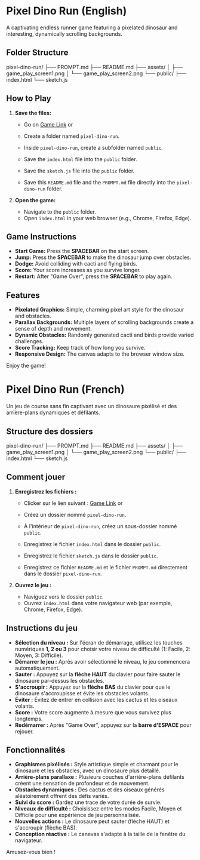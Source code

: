 # Pixel Dino Run (English)

A captivating endless runner game featuring a pixelated dinosaur and interesting, dynamically scrolling backgrounds.

## Folder Structure

pixel-dino-run/
├── PROMPT.md
├── README.md
├── assets/
│   ├── game_play_screen1.png
│   └── game_play_screen2.png
└── public/
    ├── index.html
    └── sketch.js



## How to Play

1.  **Save the files:**
    * Go on [Game Link](https://pixel-dino-run-by-hishaaam.web.app) or

    * Create a folder named `pixel-dino-run`.
    * Inside `pixel-dino-run`, create a subfolder named `public`.
    * Save the `index.html` file into the `public` folder.
    * Save the `sketch.js` file into the `public` folder.
    * Save this `README.md` file and the `PROMPT.md` file directly into the `pixel-dino-run` folder.

2.  **Open the game:**
    * Navigate to the `public` folder.
    * Open `index.html` in your web browser (e.g., Chrome, Firefox, Edge).

## Game Instructions

* **Start Game:** Press the **SPACEBAR** on the start screen.
* **Jump:** Press the **SPACEBAR** to make the dinosaur jump over obstacles.
* **Dodge:** Avoid colliding with cacti and flying birds.
* **Score:** Your score increases as you survive longer.
* **Restart:** After "Game Over", press the **SPACEBAR** to play again.

## Features

* **Pixelated Graphics:** Simple, charming pixel art style for the dinosaur and obstacles.
* **Parallax Backgrounds:** Multiple layers of scrolling backgrounds create a sense of depth and movement.
* **Dynamic Obstacles:** Randomly generated cacti and birds provide varied challenges.
* **Score Tracking:** Keep track of how long you survive.
* **Responsive Design:** The canvas adapts to the browser window size.

Enjoy the game!

# Pixel Dino Run (French)

Un jeu de course sans fin captivant avec un dinosaure pixélisé et des arrière-plans dynamiques et défilants.

## Structure des dossiers


pixel-dino-run/
├── PROMPT.md
├── README.md
├── assets/
│   ├── game_play_screen1.png
│   └── game_play_screen2.png
└── public/
    ├── index.html
    └── sketch.js


## Comment jouer

1.  **Enregistrez les fichiers :**
    * Clicker sur le lien suivant : [Game Link](https://pixel-dino-run-by-hishaaam.web.app) or

    * Créez un dossier nommé `pixel-dino-run`.
    * À l'intérieur de `pixel-dino-run`, créez un sous-dossier nommé `public`.
    * Enregistrez le fichier `index.html` dans le dossier `public`.
    * Enregistrez le fichier `sketch.js` dans le dossier `public`.
    * Enregistrez ce fichier `README.md` et le fichier `PROMPT.md` directement dans le dossier `pixel-dino-run`.

2.  **Ouvrez le jeu :**
    * Naviguez vers le dossier `public`.
    * Ouvrez `index.html` dans votre navigateur web (par exemple, Chrome, Firefox, Edge).

## Instructions du jeu

* **Sélection du niveau :** Sur l'écran de démarrage, utilisez les touches numériques **1, 2 ou 3** pour choisir votre niveau de difficulté (1: Facile, 2: Moyen, 3: Difficile).
* **Démarrer le jeu :** Après avoir sélectionné le niveau, le jeu commencera automatiquement.
* **Sauter :** Appuyez sur la **flèche HAUT** du clavier pour faire sauter le dinosaure par-dessus les obstacles.
* **S'accroupir :** Appuyez sur la **flèche BAS** du clavier pour que le dinosaure s'accroupisse et évite les obstacles volants.
* **Éviter :** Évitez de entrer en collision avec les cactus et les oiseaux volants.
* **Score :** Votre score augmente à mesure que vous survivez plus longtemps.
* **Redémarrer :** Après "Game Over", appuyez sur la **barre d'ESPACE** pour rejouer.

## Fonctionnalités

* **Graphismes pixélisés :** Style artistique simple et charmant pour le dinosaure et les obstacles, avec un dinosaure plus détaillé.
* **Arrière-plans parallaxe :** Plusieurs couches d'arrière-plans défilants créent une sensation de profondeur et de mouvement.
* **Obstacles dynamiques :** Des cactus et des oiseaux générés aléatoirement offrent des défis variés.
* **Suivi du score :** Gardez une trace de votre durée de survie.
* **Niveaux de difficulté :** Choisissez entre les modes Facile, Moyen et Difficile pour une expérience de jeu personnalisée.
* **Nouvelles actions :** Le dinosaure peut sauter (flèche HAUT) et s'accroupir (flèche BAS).
* **Conception réactive :** Le canevas s'adapte à la taille de la fenêtre du navigateur.

Amusez-vous bien !
